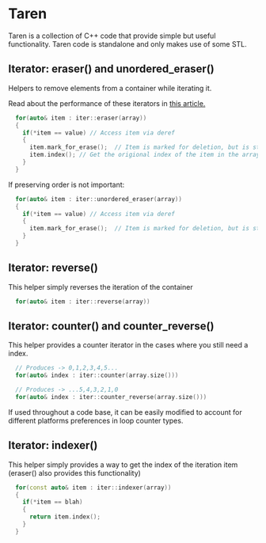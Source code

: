 # Taren
Taren is a collection of C++ code that provide simple but useful functionality. 
Taren code is standalone and only makes use of some STL.

## Iterator: eraser() and unordered_eraser()
Helpers to remove elements from a container while iterating it.

Read about the performance of these iterators in [this article.](./Articles/EraserProfile.md)

```c++   
  for(auto& item : iter::eraser(array))
  {
    if(*item == value) // Access item via deref
    {
      item.mark_for_erase();  // Item is marked for deletion, but is still valid until end of loop iteration
      item.index(); // Get the origional index of the item in the array 
    }
  }
```
If preserving order is not important:
```c++   
  for(auto& item : iter::unordered_eraser(array))
  {
    if(*item == value) // Access item via deref
    {
      item.mark_for_erase();  // Item is marked for deletion, but is still valid until end of loop iteration
    }
  }
```

## Iterator: reverse()
This helper simply reverses the iteration of the container
```c++
  for(auto& item : iter::reverse(array))
```


## Iterator: counter() and counter_reverse()
This helper provides a counter iterator in the cases where you still need a index.
```c++
  // Produces -> 0,1,2,3,4,5...
  for(auto& index : iter::counter(array.size()))
```

```c++
  // Produces -> ...5,4,3,2,1,0 
  for(auto& index : iter::counter_reverse(array.size()))
```

If used throughout a code base, it can be easily modified to account for different platforms preferences in loop counter types.


## Iterator: indexer()
This helper simply provides a way to get the index of the iteration item (eraser() also provides this functionality)
```c++
  for(const auto& item : iter::indexer(array))
  {
    if(*item == blah)
    {
      return item.index();
    }
  }
```
